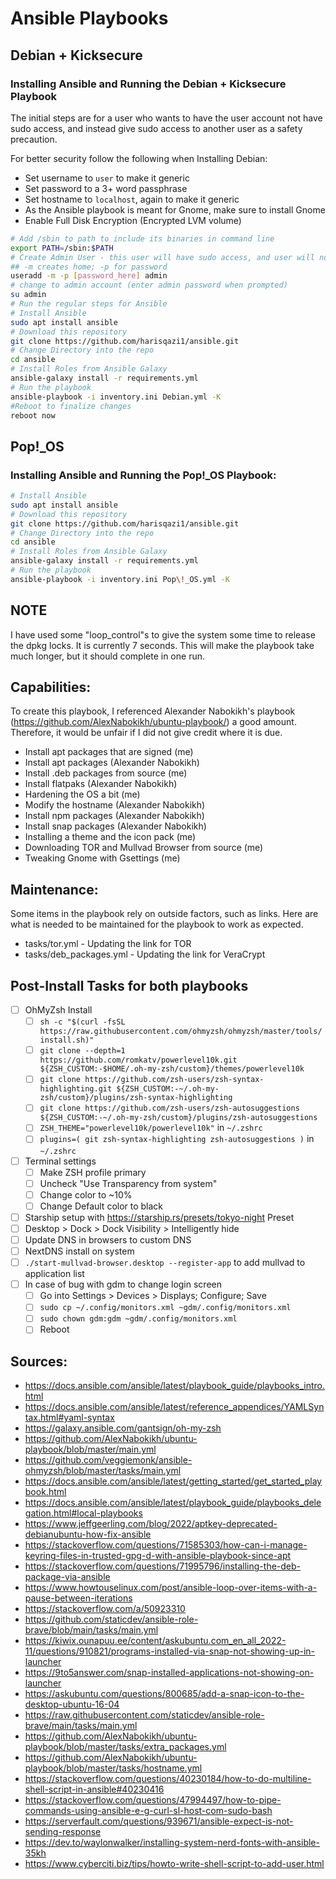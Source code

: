 # Ansible Playbooks

## Debian + Kicksecure

### Installing Ansible and Running the Debian + Kicksecure  Playbook

The initial steps are for a user who wants to have the user account not have sudo access, and instead give sudo access to another user as a safety precaution.

For better security follow the following when Installing Debian:

- Set username to `user` to make it generic
- Set password to a 3+ word passphrase
- Set hostname to `localhost`, again to make it generic
- As the Ansible playbook is meant for Gnome, make sure to install Gnome
- Enable Full Disk Encryption (Encrypted LVM volume)

```bash
# Add /sbin to path to include its binaries in command line
export PATH=/sbin:$PATH
# Create Admin User - this user will have sudo access, and user will not
## -m creates home; -p for password
useradd -m -p [password_here] admin
# change to admin account (enter admin password when prompted)
su admin
# Run the regular steps for Ansible
# Install Ansible
sudo apt install ansible
# Download this repository
git clone https://github.com/harisqazi1/ansible.git
# Change Directory into the repo
cd ansible
# Install Roles from Ansible Galaxy
ansible-galaxy install -r requirements.yml
# Run the playbook
ansible-playbook -i inventory.ini Debian.yml -K 
#Reboot to finalize changes
reboot now
```

## Pop!_OS

### Installing Ansible and Running the Pop!_OS Playbook:

```bash
# Install Ansible
sudo apt install ansible
# Download this repository
git clone https://github.com/harisqazi1/ansible.git
# Change Directory into the repo
cd ansible
# Install Roles from Ansible Galaxy
ansible-galaxy install -r requirements.yml
# Run the playbook
ansible-playbook -i inventory.ini Pop\!_OS.yml -K 
```
## NOTE

I have used some "loop_control"s to give the system some time to release the dpkg locks. It is currently 7 seconds. This will make the playbook take much longer, but it should complete in one run.

## Capabilities:

To create this playbook, I referenced Alexander Nabokikh's playbook (https://github.com/AlexNabokikh/ubuntu-playbook/) a good amount. Therefore, it would be unfair if I did not give credit where it is due.

- Install apt packages that are signed (me)
- Install apt packages (Alexander Nabokikh)
- Install .deb packages from source (me)
- Install flatpaks (Alexander Nabokikh)
- Hardening the OS a bit (me)
- Modify the hostname (Alexander Nabokikh)
- Install npm packages (Alexander Nabokikh)
- Install snap packages (Alexander Nabokikh)
- Installing a theme and the icon pack (me)
- Downloading TOR and Mullvad Browser from source (me)
- Tweaking Gnome with Gsettings (me)

## Maintenance:
Some items in the playbook rely on outside factors, such as links. Here are what is needed to be maintained for the playbook to work as expected.
- tasks/tor.yml - Updating the link for TOR
- tasks/deb_packages.yml - Updating the link for VeraCrypt

## Post-Install Tasks for both playbooks
- [ ] OhMyZsh Install
	- [ ] `sh -c "$(curl -fsSL https://raw.githubusercontent.com/ohmyzsh/ohmyzsh/master/tools/install.sh)"`
	- [ ] `git clone --depth=1 https://github.com/romkatv/powerlevel10k.git ${ZSH_CUSTOM:-$HOME/.oh-my-zsh/custom}/themes/powerlevel10k`
	- [ ] `git clone https://github.com/zsh-users/zsh-syntax-highlighting.git ${ZSH_CUSTOM:-~/.oh-my-zsh/custom}/plugins/zsh-syntax-highlighting`
	- [ ] `git clone https://github.com/zsh-users/zsh-autosuggestions ${ZSH_CUSTOM:-~/.oh-my-zsh/custom}/plugins/zsh-autosuggestions`
	- [ ] `ZSH_THEME="powerlevel10k/powerlevel10k"` in `~/.zshrc`
	- [ ] `plugins=( git zsh-syntax-highlighting zsh-autosuggestions )` in `~/.zshrc`
- [ ] Terminal settings
	- [ ] Make ZSH profile primary
	- [ ] Uncheck "Use Transparency from system"
	- [ ] Change color to ~10%
	- [ ] Change Default color to black
- [ ] Starship setup with https://starship.rs/presets/tokyo-night Preset
- [ ] Desktop > Dock > Dock Visibility > Intelligently hide
- [ ] Update DNS in browsers to custom DNS
- [ ] NextDNS install on system
- [ ] `./start-mullvad-browser.desktop --register-app` to add mullvad to application list
- [ ] In case of bug with gdm to change login screen
	- [ ] Go into Settings > Devices > Displays; Configure; Save
	- [ ] `sudo cp ~/.config/monitors.xml ~gdm/.config/monitors.xml`
	- [ ] `sudo chown gdm:gdm ~gdm/.config/monitors.xml`
	- [ ] Reboot

## Sources:
- https://docs.ansible.com/ansible/latest/playbook_guide/playbooks_intro.html
- https://docs.ansible.com/ansible/latest/reference_appendices/YAMLSyntax.html#yaml-syntax
- https://galaxy.ansible.com/gantsign/oh-my-zsh
- https://github.com/AlexNabokikh/ubuntu-playbook/blob/master/main.yml
- https://github.com/veggiemonk/ansible-ohmyzsh/blob/master/tasks/main.yml
- https://docs.ansible.com/ansible/latest/getting_started/get_started_playbook.html
- https://docs.ansible.com/ansible/latest/playbook_guide/playbooks_delegation.html#local-playbooks
- https://www.jeffgeerling.com/blog/2022/aptkey-deprecated-debianubuntu-how-fix-ansible
- https://stackoverflow.com/questions/71585303/how-can-i-manage-keyring-files-in-trusted-gpg-d-with-ansible-playbook-since-apt
- https://stackoverflow.com/questions/71995796/installing-the-deb-package-via-ansible
- https://www.howtouselinux.com/post/ansible-loop-over-items-with-a-pause-between-iterations
- https://stackoverflow.com/a/50923310
- https://github.com/staticdev/ansible-role-brave/blob/main/tasks/main.yml
- https://kiwix.ounapuu.ee/content/askubuntu.com_en_all_2022-11/questions/910821/programs-installed-via-snap-not-showing-up-in-launcher
- https://9to5answer.com/snap-installed-applications-not-showing-on-launcher
- https://askubuntu.com/questions/800685/add-a-snap-icon-to-the-desktop-ubuntu-16-04
- https://raw.githubusercontent.com/staticdev/ansible-role-brave/main/tasks/main.yml
- https://github.com/AlexNabokikh/ubuntu-playbook/blob/master/tasks/extra_packages.yml
- https://github.com/AlexNabokikh/ubuntu-playbook/blob/master/tasks/hostname.yml
- https://stackoverflow.com/questions/40230184/how-to-do-multiline-shell-script-in-ansible#40230416
- https://stackoverflow.com/questions/47994497/how-to-pipe-commands-using-ansible-e-g-curl-sl-host-com-sudo-bash
- https://serverfault.com/questions/939671/ansible-expect-is-not-sending-response
- https://dev.to/waylonwalker/installing-system-nerd-fonts-with-ansible-35kh
- https://www.cyberciti.biz/tips/howto-write-shell-script-to-add-user.html